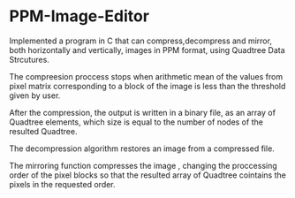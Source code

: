 # PPM-Image-Editor

Implemented a program in C that can compress,decompress and mirror, both horizontally and vertically, images in PPM format, using Quadtree Data Strcutures.

The compreesion proccess stops when arithmetic mean of the values from pixel matrix corresponding to a block of the image is less than the threshold given by user.

After the compression, the output is written in a binary file, as an array of Quadtree elements, which size is equal to the number of nodes of the resulted Quadtree.

The decompression algorithm restores an image from a compressed file.

The mirroring function compresses the image , changing the proccessing order of the pixel blocks so that the resulted array of Quadtree cointains the pixels in the requested order.
